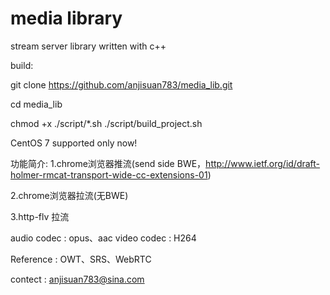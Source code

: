 # media library
stream server library written with c++

build:

git clone https://github.com/anjisuan783/media_lib.git

cd media_lib

chmod +x ./script/*.sh
./script/build_project.sh

CentOS 7 supported only now!

功能简介:
1.chrome浏览器推流(send side BWE，http://www.ietf.org/id/draft-holmer-rmcat-transport-wide-cc-extensions-01)

2.chrome浏览器拉流(无BWE)

3.http-flv 拉流

audio codec : opus、aac
video codec : H264

Reference : OWT、SRS、WebRTC

contect : anjisuan783@sina.com

